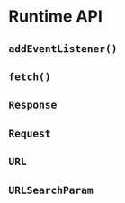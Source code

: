 # Runtime API

## `addEventListener()`

## `fetch()`

## `Response`

## `Request`

## `URL`

## `URLSearchParam`

